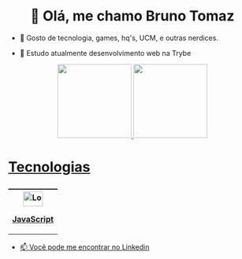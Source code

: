 <h1 align="center">👋 Olá, me chamo Bruno Tomaz</h1>

- 👀 Gosto de tecnologia, games, hq's, UCM, e outras nerdices.

- 🌱 Estudo atualmente desenvolvimento web na Trybe

<div align="center">
  <a href="https://github.com/brunotomaz-dev">
  <img height="150em" src="https://github-readme-stats.vercel.app/api?username=brunotomaz-dev&show_icons=true&theme=dracula&include_all_commits=true&count_private=true"/>
  <img height="150em" src="https://github-readme-stats.vercel.app/api/top-langs/?username=brunotomaz-dev&layout=compact&langs_count=7&theme=dracula"/>
</div>

# Tecnologias

<div style="display: inline_block">
  <table align="center" style="display: flex;">
    <tr>
      <th>
        <img align="center" alt="Logo-js" height="30" width="40" text="JavaScript"
          src="https://cdn.jsdelivr.net/gh/devicons/devicon/icons/javascript/javascript-plain.svg"/>
        <p>JavaScript</p>
      </th>
    </tr>
  </table>
</div>
  
- 📫 Você pode me encontrar no [Linkedin](https://www.linkedin.com/in/orbnu/)

<!---
OrbnuMozat/OrbnuMozat is a ✨ special ✨ repository because its `README.md` (this file) appears on your GitHub profile.
You can click the Preview link to take a look at your changes.
--->
